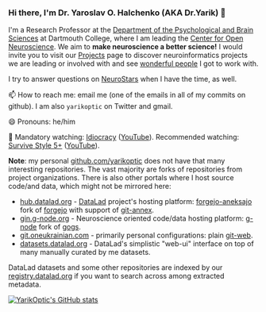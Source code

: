 ### Hi there, I'm Dr. Yaroslav O. Halchenko (AKA Dr.Yarik) 👋

<!--
KUDOS to @tsalo from whom I stole the idea and the initial version.
**yarikoptic/yarikoptic** is a ✨ _special_ ✨ repository because its `README.md` (this file) appears on your GitHub profile.
-->

I'm a Research Professor at the [Department of the Psychological and Brain Sciences](https://pbs.dartmouth.edu/) at Dartmouth College, where I am leading the [Center for Open Neuroscience](http://centerforopenneuroscience.org).
We aim to **make neuroscience a better science!**
I would invite you to visit our [Projects](http://centerforopenneuroscience.org/projects) page to discover neuroinformatics projects we are leading or involved with and see [wonderful people](https://centerforopenneuroscience.org/whoweare) I got to work with.

I try to answer questions on [NeuroStars](https://neurostars.org) when I have the time, as well.

📫 How to reach me: email me (one of the emails in all of my commits on github). I am also `yarikoptic` on Twitter and gmail.

😄 Pronouns: he/him

🎥 Mandatory watching: [Idiocracy](https://www.imdb.com/title/tt0387808/) ([YouTube](https://www.youtube.com/watch?v=0Tv5shB4Gg0)).
Recommended watching: [Survive Style 5+](https://www.imdb.com/title/tt0430651/) ([YouTube](https://www.youtube.com/watch?v=Ycd2QAeEtDM)).

**Note**: my personal [github.com/yarikoptic](https://github.com/yarikoptic) does not have that many interesting repositories.
The vast majority are forks of repositories from project organizations.
There is also other portals where I host source code/and data, which might not be mirrored here:

- [hub.datalad.org](https://hub.datalad.org/) - [DataLad](https://www.datalad.org) project's hosting platform: [forgejo-aneksajo](https://codeberg.org/forgejo-aneksajo/forgejo-aneksajo) fork of [forgejo](https://codeberg.org/forgejo/forgejo) with support of [git-annex](https://git-annex.branchable.com/).
- [gin.g-node.org](https://gin.g-node.org) - Neuroscience oriented code/data hosting platform: [g-node](https://github.com/G-Node/gogs) fork of [gogs](https://github.com/gogs/gogs).
- [git.oneukrainian.com](http://git.oneukrainian.com/) - primarily personal configurations: plain [git-web](https://git-scm.com/).
- [datasets.datalad.org](https://datasets.datalad.org) - DataLad's simplistic "web-ui" interface on top of many manually curated by me datasets.

DataLad datasets and some other repositories are indexed by our [registry.datalad.org](https://registry.datalad.org) if you want to search across among extracted metadata.

[![YarikOptic's GitHub stats](https://github-readme-stats.vercel.app/api?username=yarikoptic)](https://github.com/anuraghazra/github-readme-stats)

